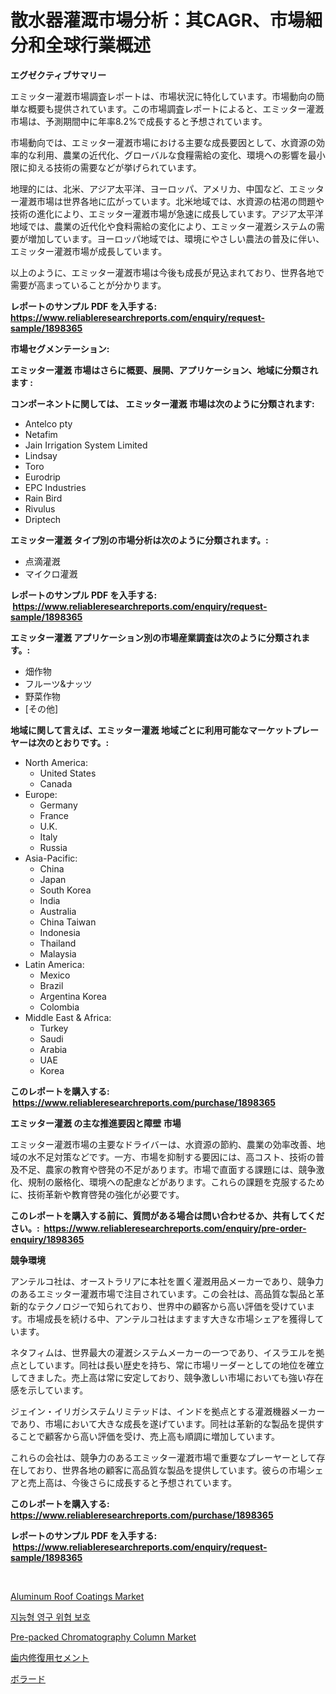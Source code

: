 <p><h1>散水器灌溉市場分析：其CAGR、市場細分和全球行業概述</h1></p><p><strong>エグゼクティブサマリー</strong></p>
<p><p>エミッター灌漑市場調査レポートは、市場状況に特化しています。市場動向の簡単な概要も提供されています。この市場調査レポートによると、エミッター灌漑市場は、予測期間中に年率8.2%で成長すると予想されています。</p><p>市場動向では、エミッター灌漑市場における主要な成長要因として、水資源の効率的な利用、農業の近代化、グローバルな食糧需給の変化、環境への影響を最小限に抑える技術の需要などが挙げられています。</p><p>地理的には、北米、アジア太平洋、ヨーロッパ、アメリカ、中国など、エミッター灌漑市場は世界各地に広がっています。北米地域では、水資源の枯渇の問題や技術の進化により、エミッター灌漑市場が急速に成長しています。アジア太平洋地域では、農業の近代化や食料需給の変化により、エミッター灌漑システムの需要が増加しています。ヨーロッパ地域では、環境にやさしい農法の普及に伴い、エミッター灌漑市場が成長しています。</p><p>以上のように、エミッター灌漑市場は今後も成長が見込まれており、世界各地で需要が高まっていることが分かります。</p></p>
<p><strong>レポートのサンプル PDF を入手する: <a href="https://www.reliableresearchreports.com/enquiry/request-sample/1898365">https://www.reliableresearchreports.com/enquiry/request-sample/1898365</a></strong></p>
<p><strong>市場セグメンテーション:</strong></p>
<p><strong> エミッター灌漑 市場はさらに概要、展開、アプリケーション、地域に分類されます :</strong></p>
<p><strong>コンポーネントに関しては、 エミッター灌漑 市場は次のように分類されます: &nbsp;</strong></p>
<p><ul><li>Antelco pty</li><li>Netafim</li><li>Jain Irrigation System Limited</li><li>Lindsay</li><li>Toro</li><li>Eurodrip</li><li>EPC Industries</li><li>Rain Bird</li><li>Rivulus</li><li>Driptech</li></ul></p>
<p><strong> エミッター灌漑 タイプ別の市場分析は次のように分類されます。:</strong></p>
<p><ul><li>点滴灌漑</li><li>マイクロ灌漑</li></ul></p>
<p><strong>レポートのサンプル PDF を入手する: &nbsp;<a href="https://www.reliableresearchreports.com/enquiry/request-sample/1898365">https://www.reliableresearchreports.com/enquiry/request-sample/1898365</a></strong></p>
<p><strong> エミッター灌漑 アプリケーション別の市場産業調査は次のように分類されます。:</strong></p>
<p><ul><li>畑作物</li><li>フルーツ&ナッツ</li><li>野菜作物</li><li>[その他]</li></ul></p>
<p><strong>地域に関して言えば、エミッター灌漑 地域ごとに利用可能なマーケットプレーヤーは次のとおりです。:</strong></p>
<p><ul>
    <li>
        North America:
        <ul>
            <li>United States</li>
            <li>Canada</li>
        </ul>
    </li>
    <li>
        Europe:
        <ul>
            <li>Germany</li>
            <li>France</li>
            <li>U.K.</li>
            <li>Italy</li>
            <li>Russia</li>
        </ul>
    </li>
    <li>
        Asia-Pacific:
        <ul>
            <li>China</li>
            <li>Japan</li>
            <li>South Korea</li>
            <li>India</li>
            <li>Australia</li>
            <li>China Taiwan</li>
            <li>Indonesia</li>
            <li>Thailand</li>
            <li>Malaysia</li>
        </ul>
    </li>
    <li>
        Latin America:
        <ul>
            <li>Mexico</li>
            <li>Brazil</li>
            <li>Argentina Korea</li>
            <li>Colombia</li>
        </ul>
    </li>
    <li>
        Middle East & Africa:
        <ul>
            <li>Turkey</li>
            <li>Saudi</li>
            <li>Arabia</li>
            <li>UAE</li>
            <li>Korea</li>
        </ul>
    </li>
    </ul></p>
<p><strong>このレポートを購入する: &nbsp;<a href="https://www.reliableresearchreports.com/purchase/1898365">https://www.reliableresearchreports.com/purchase/1898365</a></strong></p>
<p><strong>エミッター灌漑 の主な推進要因と障壁 市場</strong></p>
<p><p>エミッター灌漑市場の主要なドライバーは、水資源の節約、農業の効率改善、地域の水不足対策などです。一方、市場を抑制する要因には、高コスト、技術の普及不足、農家の教育や啓発の不足があります。市場で直面する課題には、競争激化、規制の厳格化、環境への配慮などがあります。これらの課題を克服するために、技術革新や教育啓発の強化が必要です。</p></p>
<p><strong>このレポートを購入する前に、質問がある場合は問い合わせるか、共有してください。:&nbsp; <a href="https://www.reliableresearchreports.com/enquiry/pre-order-enquiry/1898365">https://www.reliableresearchreports.com/enquiry/pre-order-enquiry/1898365</a></strong></p>
<p><strong>競争環境</strong></p>
<p><p>アンテルコ社は、オーストラリアに本社を置く灌漑用品メーカーであり、競争力のあるエミッター灌漑市場で注目されています。この会社は、高品質な製品と革新的なテクノロジーで知られており、世界中の顧客から高い評価を受けています。市場成長を続ける中、アンテルコ社はますます大きな市場シェアを獲得しています。</p><p>ネタフィムは、世界最大の灌漑システムメーカーの一つであり、イスラエルを拠点としています。同社は長い歴史を持ち、常に市場リーダーとしての地位を確立してきました。売上高は常に安定しており、競争激しい市場においても強い存在感を示しています。</p><p>ジェイン・イリガシステムリミテッドは、インドを拠点とする灌漑機器メーカーであり、市場において大きな成長を遂げています。同社は革新的な製品を提供することで顧客から高い評価を受け、売上高も順調に増加しています。</p><p>これらの会社は、競争力のあるエミッター灌漑市場で重要なプレーヤーとして存在しており、世界各地の顧客に高品質な製品を提供しています。彼らの市場シェアと売上高は、今後さらに成長すると予想されています。</p></p>
<p><strong>このレポートを購入する: &nbsp; <a href="https://www.reliableresearchreports.com/purchase/1898365">https://www.reliableresearchreports.com/purchase/1898365</a></strong></p>
<p><strong>レポートのサンプル PDF を入手する: &nbsp;<a href="https://www.reliableresearchreports.com/enquiry/request-sample/1898365">https://www.reliableresearchreports.com/enquiry/request-sample/1898365</a></strong><strong></strong></p>
<p>&nbsp;</p>
<p><p><a href="https://github.com/prosalinda88/Market-Research-Report-List-3/blob/main/aluminum-roof-coatings-market.md">Aluminum Roof Coatings Market</a></p><p><a href="https://github.com/vsoq0zknh59/Market-Research-Report-List-1/blob/main/1773394193917.md">지능형 영구 위협 보호</a></p><p><a href="https://issuu.com/reportprime-2/docs/pre-packed-chromatography-column-market-size-2030.">Pre-packed Chromatography Column Market</a></p><p><a href="https://github.com/bevdtkn4419963/Market-Research-Report-List-1/blob/main/7092417194193.md">歯内修復用セメント</a></p><p><a href="https://medium.com/@abdielkilback/%E3%83%9C%E3%83%A9%E3%83%BC%E3%83%89%E5%B8%82%E5%A0%B4%E3%81%AE%E6%B4%9E%E5%AF%9F-%E5%B8%82%E5%A0%B4%E5%8B%95%E5%90%91-%E6%88%90%E9%95%B7-2024%E5%B9%B4%E3%81%8B%E3%82%892031%E5%B9%B4%E3%81%AE%E4%BA%88%E6%B8%AC-569565fe979d">ボラード</a></p></p>